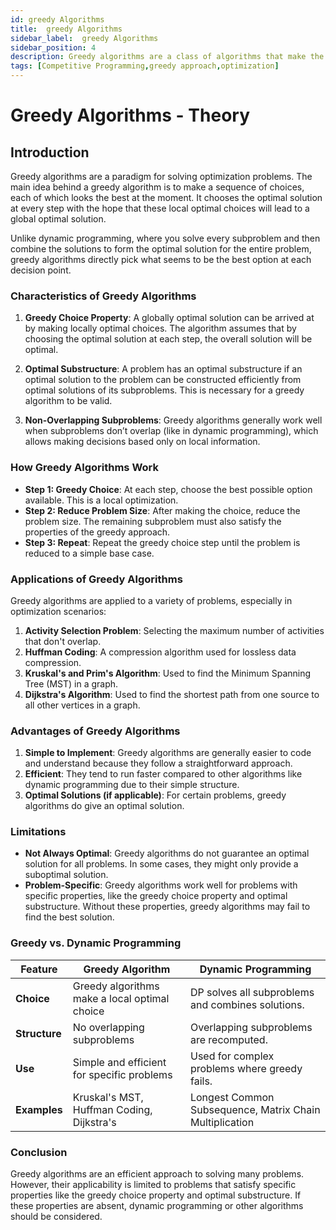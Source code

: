 ```yaml
---
id: greedy Algorithms
title:  greedy Algorithms
sidebar_label:  greedy Algorithms
sidebar_position: 4
description: Greedy algorithms are a class of algorithms that make the optimal choice at each step with the hope of finding the global optimum
tags: [Competitive Programming,greedy approach,optimization]
---
```

# Greedy Algorithms - Theory

## Introduction

Greedy algorithms are a paradigm for solving optimization problems. The main idea behind a greedy algorithm is to make a sequence of choices, each of which looks the best at the moment. It chooses the optimal solution at every step with the hope that these local optimal choices will lead to a global optimal solution.

Unlike dynamic programming, where you solve every subproblem and then combine the solutions to form the optimal solution for the entire problem, greedy algorithms directly pick what seems to be the best option at each decision point.

### Characteristics of Greedy Algorithms

1. **Greedy Choice Property**: A globally optimal solution can be arrived at by making locally optimal choices. The algorithm assumes that by choosing the optimal solution at each step, the overall solution will be optimal.
   
2. **Optimal Substructure**: A problem has an optimal substructure if an optimal solution to the problem can be constructed efficiently from optimal solutions of its subproblems. This is necessary for a greedy algorithm to be valid.

3. **Non-Overlapping Subproblems**: Greedy algorithms generally work well when subproblems don’t overlap (like in dynamic programming), which allows making decisions based only on local information.

### How Greedy Algorithms Work

- **Step 1: Greedy Choice**: At each step, choose the best possible option available. This is a local optimization.
- **Step 2: Reduce Problem Size**: After making the choice, reduce the problem size. The remaining subproblem must also satisfy the properties of the greedy approach.
- **Step 3: Repeat**: Repeat the greedy choice step until the problem is reduced to a simple base case.

### Applications of Greedy Algorithms

Greedy algorithms are applied to a variety of problems, especially in optimization scenarios:

1. **Activity Selection Problem**: Selecting the maximum number of activities that don't overlap.
2. **Huffman Coding**: A compression algorithm used for lossless data compression.
3. **Kruskal's and Prim's Algorithm**: Used to find the Minimum Spanning Tree (MST) in a graph.
4. **Dijkstra's Algorithm**: Used to find the shortest path from one source to all other vertices in a graph.

### Advantages of Greedy Algorithms

1. **Simple to Implement**: Greedy algorithms are generally easier to code and understand because they follow a straightforward approach.
2. **Efficient**: They tend to run faster compared to other algorithms like dynamic programming due to their simple structure.
3. **Optimal Solutions (if applicable)**: For certain problems, greedy algorithms do give an optimal solution.

### Limitations

- **Not Always Optimal**: Greedy algorithms do not guarantee an optimal solution for all problems. In some cases, they might only provide a suboptimal solution.
- **Problem-Specific**: Greedy algorithms work well for problems with specific properties, like the greedy choice property and optimal substructure. Without these properties, greedy algorithms may fail to find the best solution.

### Greedy vs. Dynamic Programming

| **Feature**              | **Greedy Algorithm**                          | **Dynamic Programming**                           |
|--------------------------|------------------------------------------------|---------------------------------------------------|
| **Choice**                | Greedy algorithms make a local optimal choice | DP solves all subproblems and combines solutions. |
| **Structure**             | No overlapping subproblems                    | Overlapping subproblems are recomputed.           |
| **Use**                   | Simple and efficient for specific problems    | Used for complex problems where greedy fails.     |
| **Examples**              | Kruskal's MST, Huffman Coding, Dijkstra's     | Longest Common Subsequence, Matrix Chain Multiplication |

### Conclusion

Greedy algorithms are an efficient approach to solving many problems. However, their applicability is limited to problems that satisfy specific properties like the greedy choice property and optimal substructure. If these properties are absent, dynamic programming or other algorithms should be considered.
